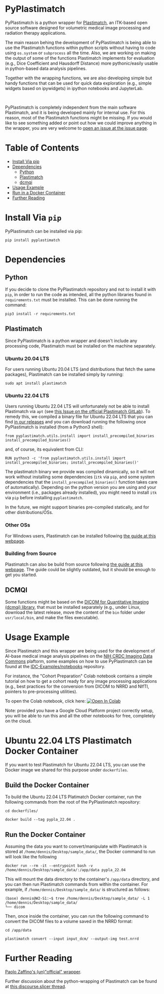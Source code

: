 # PyPlastimatch

PyPlastimatch is a python wrapper for [Plastimatch](http://plastimatch.org/), an ITK-based open source software designed for volumetric medical image processing and radiation therapy applications.

The main reason behing the development of PyPlastimatch is being able to use the Plastimatch functions within python scripts without having to code using `os.system` or `subprocess` all the time. Also, we are working on making the output of some of the functions Plastimatch implements for evaluation (e.g., Dice Coefficient and Hausdorff Distance) more pythonic/easily usable in python-based data analysis pipelines.

Together with the wrapping functions, we are also developing simple but handy functions that can be used for quick data exploration (e.g., simple widgets based on ipywidgets) in ipython notebooks and JupyterLab.

<br>

PyPlastimatch is completely independent from the main software Plastimatch, and it is being developed mainly for internal use. For this reason, most of the Plastimatch functions might be missing. If you would like to see something added or point out how we could improve anything in the wrapper, you are very welcome to [open an issue at the issue page](https://github.com/AIM-Harvard/pyplastimatch/issues).


# Table of Contents
- [Install Via pip](#install-via-pip)
- [Dependencies](#dependencies)
  - [Python](#python)
  - [Plastimatch](#plastimatch)
  - [dcmqi](#dcmqi)
- [Usage Example](#usage-example)
- [Run in a Docker Container](#ubuntu-2204-lts-plastimatch-docker-container)
- [Further Reading](#further-reading)


# Install Via `pip`

PyPlastimatch can be installed via pip:

```
pip install pyplastimatch
```

# Dependencies

## Python

If you decide to clone the PyPlastimatch repository and not to install it with `pip`, in order to run the code as intended, all the python libraries found in `requirements.txt` must be installed. This can be done running the command:

```
pip3 install -r requirements.txt
```

## Plastimatch

Since PyPlastimatch is a python wrapper and doesn't include any processing code, Plastimatch must be installed on the machine separately.

### Ubuntu 20.04 LTS

For users running Ubuntu 20.04 LTS (and distributions that fetch the same packages), Plastimatch can be installed simply by running:

```
sudo apt install plastimatch
```

### Ubuntu 22.04 LTS

Users running Ubuntu 22.04 LTS will unfortunately not be able to install Plastimatch via `apt` (see [this Issue on the official Plastimatch GitLab](https://gitlab.com/plastimatch/plastimatch/-/issues/87)). To remedy this, we compiled a binary file for Ubuntu 22.04 LTS that you can find [in our releases](https://github.com/AIM-Harvard/pyplastimatch/releases) and you can download running the following once PyPlastimatch is installed (from a Python3 shell):

```
from pyplastimatch.utils.install import install_precompiled_binaries
install_precompiled_binaries()
```

and, of course, its equivalent from CLI:

```
RUN python3 -c 'from pyplastimatch.utils.install import install_precompiled_binaries; install_precompiled_binaries()'
```

The plastimatch binary we provide was compiled dinamically, so it will not work without installing some dependencies (`itk` via `pip`, and some system dependencies that the `install_precompiled_binaries()` function takes care of automatically). Depending on the python version you are using and your environment (i.e., packages already installed), you might need to install `itk` via `pip` before installing `pyplastimatch`.

In the future, we might support binaries pre-compiled statically, and for other distributions/OSs. 

### Other OSs

For Windows users, Plastimatch can be installed following [the guide at this webpage](http://plastimatch.org/windows_installation.html).

### Building from Source

Plastimatch can also be build from source following [the guide at this webpage](http://plastimatch.org/building_plastimatch.html). The guide could be slightly outdated, but it should be enough to get you started.

## DCMQI

Some functions might be based on the [DICOM for Quantitative Imaging (dcmqi) library](https://github.com/QIICR/dcmqi), that must be installed separately (e.g., under Linux, download the latest release, move the content of the `bin` folder under `usr/local/bin`, and make the files executable).


# Usage Example

Since Plastimatch and this wrapper are being used for the development of AI-base medical image analysis pipelines on the [NIH CRDC Imaging Data Commons](https://datacommons.cancer.gov/repository/imaging-data-commons) plaftorm, some examples on how to use PyPlastimatch can be found at the [IDC-Examples/notebooks](https://github.com/ImagingDataCommons/IDC-Examples/tree/master/notebooks) repository. 

For instance, the "Cohort Preparation" Colab notebook contains a simple tutorial on how to get a cohort ready for any image processing applications (e.g., best practices for the conversion from DICOM to NRRD and NIfTI, pointers to pre-processing utilities).

To open the Colab notebook, click here:  [![Open In Colab](https://colab.research.google.com/assets/colab-badge.svg)](https://colab.research.google.com/github/ImagingDataCommons/IDC-Examples/blob/master/notebooks/cohort_preparation.ipynb) 

Note: provided you have a Google Cloud Platform project correctly setup, you will be able to run this and all the other notebooks for free, completely on the cloud.

# Ubuntu 22.04 LTS Plastimatch Docker Container

If you want to test Plastimatch for Ubuntu 22.04 LTS, you can use the Docker image we shared for this purpose under `dockerfiles`.

## Build the Docker Container

To build the Ubuntu 22.04 LTS Platimatch Docker container, run the following commands from the root of the PyPlastimatch repository:

```
cd dockerfiles/

docker build --tag pypla_22.04 .
```

## Run the Docker Container

Assuming the data you want to convert/manipulate with Plastimatch is stored at `/home/dennis/Desktop/sample_data/`, the Docker command to run will look like the following

```
docker run --rm -it --entrypoint bash -v /home/dennis/Desktop/sample_data/:/app/data pypla_22.04
```

This will mount the data directory to the container's `/app/data` directory, and you can then run Plastimatch commands from within the container. For example, if `/home/dennis/Desktop/sample_data/` is structured as follows:

```
(base) dennis@W2-S1:~$ tree /home/dennis/Desktop/sample_data/ -L 1
/home/dennis/Desktop/sample_data/
└── dicom
```

Then, once inside the container, you can run the following command to convert the DICOM files to a volume saved in the NRRD format:

```
cd /app/data

plastimatch convert --input input_dcm/ --output-img test.nrrd
```


# Further Reading
[Paolo Zaffino's (un)"official" wrapper](https://gitlab.com/plastimatch/plastimatch/-/tree/master/extra/python).

Further discussion about the python-wrapping of Plastimatch can be found at [this discourse.slicer thread](https://discourse.slicer.org/t/python-wrapping-of-plastimatch/6722/10).
